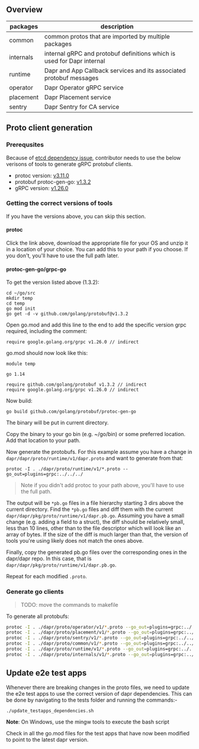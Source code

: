 ## Overview

| packages  | description                                                            |
|-----------|------------------------------------------------------------------------|
| common    | common protos that are imported by multiple packages                   |
| internals | internal gRPC and protobuf definitions which is used for Dapr internal |
| runtime   | Dapr and App Callback services and its associated protobuf messages    |
| operator  | Dapr Operator gRPC service                                             |
| placement | Dapr Placement service                                                 |
| sentry    | Dapr Sentry for CA service                                             |

## Proto client generation

### Prerequsites

Because of [etcd dependency issue](https://github.com/etcd-io/etcd/issues/11563), contributor needs to use the below verisons of tools to generate gRPC protobuf clients.

* protoc version: [v3.11.0](https://github.com/protocolbuffers/protobuf/releases/tag/v3.11.0)
* protobuf protoc-gen-go: [v1.3.2](https://github.com/golang/protobuf/releases/tag/v1.3.2)
* gRPC version: [v1.26.0](https://github.com/grpc/grpc-go/releases/tag/v1.26.0)

### Getting the correct versions of tools

If you have the versions above, you can skip this section.

#### protoc 

Click the link above, download the appropriate file for your OS and unzip it in a location of your choice.  You can add this to your path if you choose.  If you don't, you'll have to use the full path later.


#### protoc-gen-go/grpc-go

To get the version listed above (1.3.2):

```
cd ~/go/src
mkdir temp
cd temp
go mod init 
go get -d -v github.com/golang/protobuf@v1.3.2
```

Open go.mod and add this line to the end to add the specific version grpc required, including the comment:

```
require google.golang.org/grpc v1.26.0 // indirect
```

go.mod should now look like this:

```
module temp

go 1.14

require github.com/golang/protobuf v1.3.2 // indirect
require google.golang.org/grpc v1.26.0 // indirect
```

Now build:

```
go build github.com/golang/protobuf/protoc-gen-go
```

The binary will be put in current directory.

Copy the binary to your go bin (e.g. ~/go/bin) or some preferred location.  Add that location to your path.

Now generate the protobufs.  For this example assume you have a change in `dapr/dapr/proto/runtime/v1/dapr.proto` and want to generate from that:

```
protoc -I . ./dapr/proto/runtime/v1/*.proto --go_out=plugins=grpc:../../../
```

> Note if you didn't add protoc to your path above, you'll have to use the full path.

The output will be `*pb.go` files in a file hierarchy starting 3 dirs above the current directory.  Find the `*pb.go` files and diff them with the current `dapr/dapr/pkg/proto/runtime/v1/dapr.pb.go`. Assuming you have a small change (e.g. adding a field to a struct), the diff should be relatively small, less than 10 lines, other than to the file descriptor which will look like an array of bytes.  If the size of the diff is much larger than that, the version of tools you're using likely does not match the ones above.

Finally, copy the generated pb.go files over the corresponding ones in the dapr/dapr repo.  In this case, that is `dapr/dapr/pkg/proto/runtime/v1/dapr.pb.go`.

Repeat for each modified `.proto`.

### Generate go clients

> TODO: move the commands to makefile

To generate all protobufs:

```bash
protoc -I . ./dapr/proto/operator/v1/*.proto --go_out=plugins=grpc:../../../
protoc -I . ./dapr/proto/placement/v1/*.proto --go_out=plugins=grpc:../../../
protoc -I . ./dapr/proto/sentry/v1/*.proto --go_out=plugins=grpc:../../../
protoc -I . ./dapr/proto/common/v1/*.proto --go_out=plugins=grpc:../../../
protoc -I . ./dapr/proto/runtime/v1/*.proto --go_out=plugins=grpc:../../../
protoc -I . ./dapr/proto/internals/v1/*.proto --go_out=plugins=grpc:../../../
```

## Update e2e test apps
Whenever there are breaking changes in the proto files, we need to update the e2e test apps to use the correct version of dapr dependencies. This can be done by navigating to the tests folder and running the commands:-

```
./update_testapps_dependencies.sh
```
**Note**: On Windows, use the mingw tools to execute the bash script

Check in all the go.mod files for the test apps that have now been modified to point to the latest dapr version.